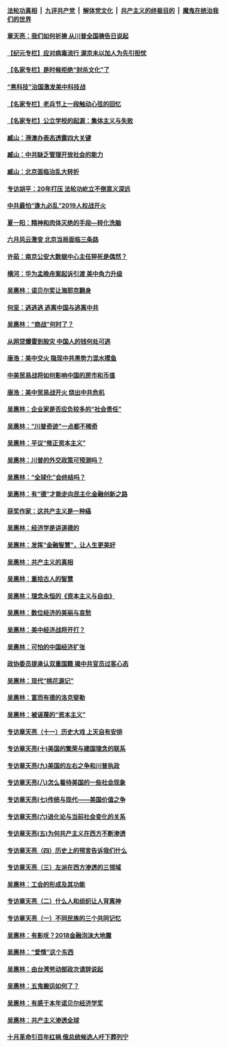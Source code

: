 

####  [法轮功真相](../../../../basic/blob/master/README.md?t=04170001) &nbsp;|&nbsp; [九评共产党](../../../../9ping.md/blob/master/README.md?t=04170001) &nbsp;|&nbsp; [解体党文化](../../../../jtdwh.md/blob/master/README.md?t=04170001)  &nbsp;|&nbsp; [共产主义的终极目的](../../../../gczydzjmd.md/blob/master/README.md?t=04170001) &nbsp;|&nbsp; [魔鬼在统治我们的世界](../../../../mgztzwmdsj.md/blob/master/README.md?t=04170001) 

#### [章天亮：我们如何祈祷 从川普全国祷告日说起](../pages/nsc423/n11944627.md?t=04170001) 

#### [【纪元专栏】应对病毒流行 渥京未以加人为先引担忧](../pages/nsc423/n11875714.md?t=04170001) 

#### [【名家专栏】是时候拒绝“封杀文化”了](../pages/nsc423/n11814093.md?t=04170001) 

#### [“黑科技”治国激发美中科技战](../pages/nsc423/n11638056.md?t=04170001) 

#### [【名家专栏】老兵节上一段触动心弦的回忆](../pages/nsc423/n11646016.md?t=04170001) 

#### [【名家专栏】公立学校的起源：集体主义与失败](../pages/nsc423/n11601833.md?t=04170001) 

#### [臧山：港澳办表态透露四大关键](../pages/nsc423/n11421628.md?t=04170001) 

#### [臧山：中共缺乏管理开放社会的能力](../pages/nsc423/n11407457.md?t=04170001) 

#### [臧山：北京面临治乱大转折](../pages/nsc423/n11406895.md?t=04170001) 

#### [专访胡平：20年打压 法轮功屹立不倒意义深远](../pages/nsc423/n11398800.md?t=04170001) 

#### [中共最怕“逢九必乱”2019人权战开火](../pages/nsc423/n11385248.md?t=04170001) 

#### [夏一阳：精神和肉体灭绝的手段—转化洗脑](../pages/nsc423/n11368250.md?t=04170001) 

#### [六月风云激变 北京当局面临三条路](../pages/nsc423/n11313668.md?t=04170001) 

#### [许茹：南京公安大数据中心主任猝死是偶然？](../pages/nsc423/n11064744.md?t=04170001) 

#### [横河：华为孟晚舟案起诉引渡 美中角力升级](../pages/nsc423/n11027230.md?t=04170001) 

#### [吴惠林：诺贝尔奖让海耶克翻身](../pages/nsc423/n10890049.md?t=04170001) 

#### [何坚：逃逃逃 逃离中国与逃离中共](../pages/nsc423/n10592891.md?t=04170001) 

#### [吴惠林：“商战”何时了？](../pages/nsc423/n10573558.md?t=04170001) 

#### [从网贷爆雷到股灾 中国人的钱何处可逃](../pages/nsc423/n10572800.md?t=04170001) 

#### [唐浩：美中交火 隐现中共黑势力混水摸鱼](../pages/nsc423/n10544040.md?t=04170001) 

#### [中美贸易战将如何影响中国的房市和币值](../pages/nsc423/n10543697.md?t=04170001) 

#### [唐浩：美中贸易战开火 烧出中共危机](../pages/nsc423/n10540126.md?t=04170001) 

#### [吴惠林：企业家是否应负较多的“社会责任”](../pages/nsc423/n10535022.md?t=04170001) 

#### [吴惠林：“川普奇迹”一点都不稀奇](../pages/nsc423/n10512808.md?t=04170001) 

#### [吴惠林：平议“修正资本主义”](../pages/nsc423/n10495724.md?t=04170001) 

#### [吴惠林：川普的外交政策可预测吗？](../pages/nsc423/n10462387.md?t=04170001) 

#### [吴惠林：“全球化”会终结吗？](../pages/nsc423/n10452838.md?t=04170001) 

#### [吴惠林：有“德”才能走向民主化金融创新之路](../pages/nsc423/n10432292.md?t=04170001) 

#### [获奖作家：这共产主义是一种癌](../pages/nsc423/n10431541.md?t=04170001) 

#### [吴惠林：经济学是讲道德的](../pages/nsc423/n10398014.md?t=04170001) 

#### [吴惠林：发挥“金融智慧”，让人生更美好](../pages/nsc423/n10375019.md?t=04170001) 

#### [吴惠林：共产主义的真相](../pages/nsc423/n10351394.md?t=04170001) 

#### [吴惠林：重拾古人的智慧](../pages/nsc423/n10337691.md?t=04170001) 

#### [吴惠林：理念永恒的《资本主义与自由》](../pages/nsc423/n10316274.md?t=04170001) 

#### [吴惠林：数位经济的美丽与哀愁](../pages/nsc423/n10292946.md?t=04170001) 

#### [吴惠林：美中经济战将开打？](../pages/nsc423/n10258825.md?t=04170001) 

#### [吴惠林：可怕的中国经济扩张](../pages/nsc423/n10219147.md?t=04170001) 

#### [政协委员提承认双重国籍 揭中共官员过客心态](../pages/nsc423/n10208809.md?t=04170001) 

#### [吴惠林：现代“桃花源记”](../pages/nsc423/n10185234.md?t=04170001) 

#### [吴惠林：富而有德的洛克斐勒](../pages/nsc423/n10142264.md?t=04170001) 

#### [吴惠林：被诬蔑的“资本主义”](../pages/nsc423/n10124816.md?t=04170001) 

#### [专访章天亮（十一）历史大戏 上天自有安排](../pages/nsc423/n10094905.md?t=04170001) 

#### [专访章天亮(十)美国的繁荣与建国理念的联系](../pages/nsc423/n10094899.md?t=04170001) 

#### [专访章天亮(九)美国的左右之争和川普执政](../pages/nsc423/n10094889.md?t=04170001) 

#### [专访章天亮(八)怎么看待美国的一些社会现象](../pages/nsc423/n10094857.md?t=04170001) 

#### [专访章天亮(七)传统与现代——美国价值之争](../pages/nsc423/n10093140.md?t=04170001) 

#### [专访章天亮(六)进化论与当前社会变化的关系](../pages/nsc423/n10092036.md?t=04170001) 

#### [专访章天亮(五)为何共产主义在西方不断渗透](../pages/nsc423/n10083620.md?t=04170001) 

#### [专访章天亮（四）历史上的预言告诉我们什么](../pages/nsc423/n10083606.md?t=04170001) 

#### [专访章天亮（三）左派在西方渗透的三领域](../pages/nsc423/n10081115.md?t=04170001) 

#### [吴惠林：工会的形成及其功能](../pages/nsc423/n10080633.md?t=04170001) 

#### [专访章天亮（二）什么人和组织让人背离神](../pages/nsc423/n10076637.md?t=04170001) 

#### [专访章天亮（一）不同民族的三个共同记忆](../pages/nsc423/n10074188.md?t=04170001) 

#### [吴惠林：有影呒？2018金融泡沫大地震](../pages/nsc423/n10040534.md?t=04170001) 

#### [吴惠林：“爱情”这个东西](../pages/nsc423/n10019423.md?t=04170001) 

#### [吴惠林：由台湾劳动部政次请辞说起](../pages/nsc423/n9979679.md?t=04170001) 

#### [吴惠林：五鬼搬运如何了？](../pages/nsc423/n9925338.md?t=04170001) 

#### [吴惠林：有感于本年诺贝尔经济学奖](../pages/nsc423/n9871883.md?t=04170001) 

#### [吴惠林：共产主义渗透全球](../pages/nsc423/n9812748.md?t=04170001) 

#### [十月革命引百年红祸 俄总统候选人吁下葬列宁](../pages/nsc423/n9810182.md?t=04170001) 

